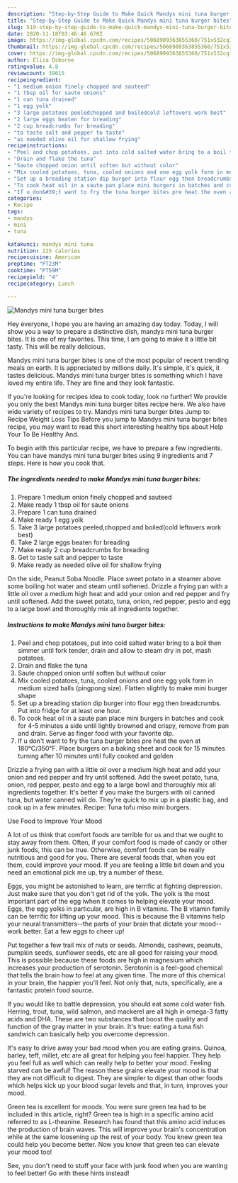 ```yaml
---
description: "Step-by-Step Guide to Make Quick Mandys mini tuna burger bites"
title: "Step-by-Step Guide to Make Quick Mandys mini tuna burger bites"
slug: 519-step-by-step-guide-to-make-quick-mandys-mini-tuna-burger-bites
date: 2020-11-18T03:46:46.670Z
image: https://img-global.cpcdn.com/recipes/5068909363855360/751x532cq70/mandys-mini-tuna-burger-bites-recipe-main-photo.jpg
thumbnail: https://img-global.cpcdn.com/recipes/5068909363855360/751x532cq70/mandys-mini-tuna-burger-bites-recipe-main-photo.jpg
cover: https://img-global.cpcdn.com/recipes/5068909363855360/751x532cq70/mandys-mini-tuna-burger-bites-recipe-main-photo.jpg
author: Eliza Osborne
ratingvalue: 4.8
reviewcount: 39615
recipeingredient:
- "1 medium onion finely chopped and sauteed"
- "1 tbsp oil for saute onions"
- "1 can tuna drained"
- "1 egg yolk"
- "3 large potatoes peeledchopped and boiledcold leftovers work best"
- "2 large eggs beaten for breading"
- "2 cup breadcrumbs for breading"
- "to taste salt and pepper to taste"
- "as needed olive oil for shallow frying"
recipeinstructions:
- "Peel and chop potatoes, put into cold salted water bring to a boil then simmer until fork tender, drain and allow to steam dry in pot, mash potatoes."
- "Drain and flake the tuna"
- "Saute chopped onion until soften but without color"
- "Mix cooled potatoes, tuna, cooled onions and one egg yolk form in medium sized balls (pingpong size). Flatten slightly to make mini burger shape"
- "Set up a breading station dip burger into flour egg then breadcrumbs. Put into fridge for at least one hour."
- "To cook heat oil in a saute pan place mini burgers in batches and cook for 4-5 minutes a side until lightly browned and crispy, remove from pan and drain. Serve as finger food with your favorite dip."
- "If u don&#39;t want to fry the tuna burger bites pre heat the oven at 180℃/350℉. Place burgers on a baking sheet and cook for 15 minutes turning after 10 minutes until fully cooked and golden"
categories:
- Recipe
tags:
- mandys
- mini
- tuna

katakunci: mandys mini tuna 
nutrition: 225 calories
recipecuisine: American
preptime: "PT23M"
cooktime: "PT59M"
recipeyield: "4"
recipecategory: Lunch

---
```



![Mandys mini tuna burger bites](https://img-global.cpcdn.com/recipes/5068909363855360/751x532cq70/mandys-mini-tuna-burger-bites-recipe-main-photo.jpg)

Hey everyone, I hope you are having an amazing day today. Today, I will show you a way to prepare a distinctive dish, mandys mini tuna burger bites. It is one of my favorites. This time, I am going to make it a little bit tasty. This will be really delicious.

Mandys mini tuna burger bites is one of the most popular of recent trending meals on earth. It is appreciated by millions daily. It's simple, it's quick, it tastes delicious. Mandys mini tuna burger bites is something which I have loved my entire life. They are fine and they look fantastic.

If you&#39;re looking for recipes idea to cook today, look no further! We provide you only the best Mandys mini tuna burger bites recipe here. We also have wide variety of recipes to try. Mandys mini tuna burger bites Jump to: Recipe Weight Loss Tips Before you jump to Mandys mini tuna burger bites recipe, you may want to read this short interesting healthy tips about Help Your To Be Healthy And.


To begin with this particular recipe, we have to prepare a few ingredients. You can have mandys mini tuna burger bites using 9 ingredients and 7 steps. Here is how you cook that.

<!--inarticleads1-->

##### The ingredients needed to make Mandys mini tuna burger bites:

1. Prepare 1 medium onion finely chopped and sauteed
1. Make ready 1 tbsp oil for saute onions
1. Prepare 1 can tuna drained
1. Make ready 1 egg yolk
1. Take 3 large potatoes peeled,chopped and boiled(cold leftovers work best)
1. Take 2 large eggs beaten for breading
1. Make ready 2 cup breadcrumbs for breading
1. Get to taste salt and pepper to taste
1. Make ready as needed olive oil for shallow frying


On the side, Peanut Soba Noodle. Place sweet potato in a steamer above some boiling hot water and steam until softened. Drizzle a frying pan with a little oil over a medium high heat and add your onion and red pepper and fry until softened. Add the sweet potato, tuna, onion, red pepper, pesto and egg to a large bowl and thoroughly mix all ingredients together. 

<!--inarticleads2-->

##### Instructions to make Mandys mini tuna burger bites:

1. Peel and chop potatoes, put into cold salted water bring to a boil then simmer until fork tender, drain and allow to steam dry in pot, mash potatoes.
1. Drain and flake the tuna
1. Saute chopped onion until soften but without color
1. Mix cooled potatoes, tuna, cooled onions and one egg yolk form in medium sized balls (pingpong size). Flatten slightly to make mini burger shape
1. Set up a breading station dip burger into flour egg then breadcrumbs. Put into fridge for at least one hour.
1. To cook heat oil in a saute pan place mini burgers in batches and cook for 4-5 minutes a side until lightly browned and crispy, remove from pan and drain. Serve as finger food with your favorite dip.
1. If u don&#39;t want to fry the tuna burger bites pre heat the oven at 180℃/350℉. Place burgers on a baking sheet and cook for 15 minutes turning after 10 minutes until fully cooked and golden


Drizzle a frying pan with a little oil over a medium high heat and add your onion and red pepper and fry until softened. Add the sweet potato, tuna, onion, red pepper, pesto and egg to a large bowl and thoroughly mix all ingredients together. It&#39;s better if you make the burgers with oil canned tuna, but water canned will do. They&#39;re quick to mix up in a plastic bag, and cook up in a few minutes. Recipe: Tuna tofu miso mini burgers. 

Use Food to Improve Your Mood


A lot of us think that comfort foods are terrible for us and that we ought to stay away from them. Often, if your comfort food is made of candy or other junk foods, this can be true. Otherwise, comfort foods can be really nutritious and good for you. There are several foods that, when you eat them, could improve your mood. If you are feeling a little bit down and you need an emotional pick me up, try a number of these.

Eggs, you might be astonished to learn, are terrific at fighting depression. Just make sure that you don't get rid of the yolk. The yolk is the most important part of the egg iwhen it comes to helping elevate your mood. Eggs, the egg yolks in particular, are high in B vitamins. The B vitamin family can be terrific for lifting up your mood. This is because the B vitamins help your neural transmitters--the parts of your brain that dictate your mood--work better. Eat a few eggs to cheer up!

Put together a few trail mix of nuts or seeds. Almonds, cashews, peanuts, pumpkin seeds, sunflower seeds, etc are all good for raising your mood. This is possible because these foods are high in magnesium which increases your production of serotonin. Serotonin is a feel-good chemical that tells the brain how to feel at any given time. The more of this chemical in your brain, the happier you'll feel. Not only that, nuts, specifically, are a fantastic protein food source.

If you would like to battle depression, you should eat some cold water fish. Herring, trout, tuna, wild salmon, and mackerel are all high in omega-3 fatty acids and DHA. These are two substances that boost the quality and function of the gray matter in your brain. It's true: eating a tuna fish sandwich can basically help you overcome depression. 

It's easy to drive away your bad mood when you are eating grains. Quinoa, barley, teff, millet, etc are all great for helping you feel happier. They help you feel full as well which can really help to better your mood. Feeling starved can be awful! The reason these grains elevate your mood is that they are not difficult to digest. They are simpler to digest than other foods which helps kick up your blood sugar levels and that, in turn, improves your mood.

Green tea is excellent for moods. You were sure green tea had to be included in this article, right? Green tea is high in a specific amino acid referred to as L-theanine. Research has found that this amino acid induces the production of brain waves. This will improve your brain's concentration while at the same loosening up the rest of your body. You knew green tea could help you become better. Now you know that green tea can elevate your mood too!

See, you don't need to stuff your face with junk food when you are wanting to feel better! Go  with  these hints  instead!

